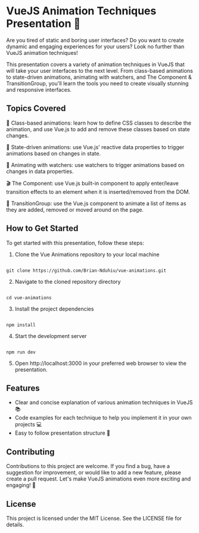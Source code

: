# VueJS Animation Techniques Presentation 🎉
Are you tired of static and boring user interfaces? Do you want to create dynamic and engaging experiences for your users? Look no further than VueJS animation techniques!

This presentation covers a variety of animation techniques in VueJS that will take your user interfaces to the next level. From class-based animations to state-driven animations, animating with watchers, and The <Transition> Component & TransitionGroup, you'll learn the tools you need to create visually stunning and responsive interfaces.

## Topics Covered
🚀 Class-based animations: learn how to define CSS classes to describe the animation, and use Vue.js to add and remove these classes based on state changes.

🌟 State-driven animations: use Vue.js' reactive data properties to trigger animations based on changes in state.

👀 Animating with watchers: use watchers to trigger animations based on changes in data properties.

🎬 The <Transition> Component: use Vue.js built-in <transition> component to apply enter/leave transition effects to an element when it is inserted/removed from the DOM.

👥 TransitionGroup: use the Vue.js <transition-group> component to animate a list of items as they are added, removed or moved around on the page.


## How to Get Started
To get started with this presentation, follow these steps:

1. Clone the Vue Animations repository to your local machine
```shell

git clone https://github.com/Brian-Nduhiu/vue-animations.git

```
2. Navigate to the cloned repository directory
```shell

cd vue-animations

```
3. Install the project dependencies
```shell

npm install

```
4. Start the development server 
```sell

npm run dev

```
5. Open http://localhost:3000 in your preferred web browser to view the presentation.


## Features
* Clear and concise explanation of various animation techniques in VueJS 📚
* Code examples for each technique to help you implement it in your own projects 💻
* Easy to follow presentation structure 🧭

## Contributing
Contributions to this project are welcome. If you find a bug, have a suggestion for improvement, or would like to add a new feature, please create a pull request. Let's make VueJS animations even more exciting and engaging! 🤩

## License
This project is licensed under the MIT License. See the LICENSE file for details.
